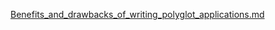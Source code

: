 [Benefits_and_drawbacks_of_writing_polyglot_applications.md](https://github.com/Khushalsarode/Hacktoberfest-with-Aviyel/files/9995352/Benefits_and_drawbacks_of_writing_polyglot_applications.md)

